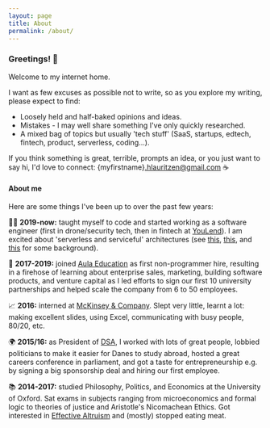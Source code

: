 ```yaml
---
layout: page
title: About
permalink: /about/
---
```


### Greetings! 👋
Welcome to my internet home.

I want as few excuses as possible not to write, so as you explore my writing, please expect to find:
- Loosely held and half-baked opinions and ideas.
- Mistakes - I may well share something I've only quickly researched.
- A mixed bag of topics but usually 'tech stuff' (SaaS, startups, edtech, fintech, product, serverless, coding...).

If you think something is great, terrible, prompts an idea, or you just want to say hi, I'd love to connect: {myfirstname}.hlauritzen@gmail.com ☕️

#### About me
Here are some things I've been up to over the past few years:

👨‍💻 **2019-now:** taught myself to code and started working as a software engineer (first in drone/security tech, then in fintech at [YouLend](https://youlend.com/)). I am excited about 'serverless and serviceful' architectures (see [this](https://martinfowler.com/articles/serverless.html), [this](https://www.infoq.com/articles/serverless-sea-change/#.W_lKKexTzFI.twitter), and [this](https://blenderphone.com/) for some background).

🚀 **2017-2019:** joined [Aula Education](https://aula.education) as first non-programmer hire, resulting in a firehose of learning about enterprise sales, marketing, building software products, and venture capital as I led efforts to sign our first 10 university partnerships and helped scale the company from 6 to 50 employees.

📈 **2016:** interned at [McKinsey & Company](https://www.mckinsey.com/). Slept very little, learnt a lot: making excellent slides, using Excel, communicating with busy people, 80/20, etc.

🌍 **2015/16:** as President of [DSA](https://dsabroad.dk/), I worked with lots of great people, lobbied politicians to make it easier for Danes to study abroad, hosted a great careers conference in parliament, and got a taste for entrepreneurship e.g. by signing a big sponsorship deal and hiring our first employee.

📚 **2014-2017:** studied Philosophy, Politics, and Economics at the University of Oxford. Sat exams in subjects ranging from microeconomics and formal logic to theories of justice and Aristotle's Nicomachean Ethics. Got interested in [Effective Altruism](https://www.effectivealtruism.org/) and (mostly) stopped eating meat.